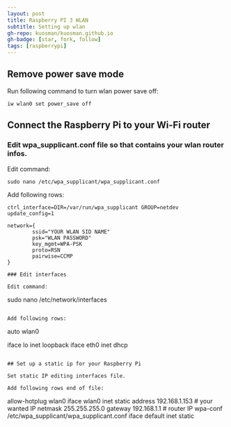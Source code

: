 ```yaml
---
layout: post
title: Raspberry PI 3 WLAN
subtitle: Setting up wlan
gh-repo: kuosman/kuosman.github.io
gh-badge: [star, fork, follow]
tags: [raspberrypi]
---
```


## Remove power save mode

Run following command to turn wlan power save off:
```
iw wlan0 set power_save off
```

## Connect the Raspberry Pi to your Wi-Fi router

### Edit wpa_supplicant.conf file so that contains your wlan router infos.

Edit command:
```
sudo nano /etc/wpa_supplicant/wpa_supplicant.conf
```

Add following rows:
```
ctrl_interface=DIR=/var/run/wpa_supplicant GROUP=netdev
update_config=1

network={
        ssid="YOUR WLAN SID NAME"
        psk="WLAN PASSWORD"
        key_mgmt=WPA-PSK
        proto=RSN
        pairwise=CCMP
}

### Edit interfaces

Edit command:
```
sudo nano /etc/network/interfaces
```

Add following rows:
```
auto wlan0

iface lo inet loopback
iface eth0 inet dhcp
```

## Set up a static ip for your Raspberry Pi

Set static IP editing interfaces file.

Add following rows end of file:
```
allow-hotplug wlan0
iface wlan0 inet static
address 192.168.1.153 # your wanted IP
netmask 255.255.255.0 
gateway 192.168.1.1 # router IP
wpa-conf /etc/wpa_supplicant/wpa_supplicant.conf
iface default inet static
```
